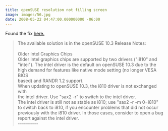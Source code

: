 ```yaml
---
title: openSUSE resolution not filling screen
image: images/56.jpg
date: 2008-05-22 04:47:00.000000000 -06:00
---
```

Found the fix <a href="http://linux.derkeiler.com/Mailing-Lists/SuSE/2008-02/msg03076.html">here.</a><br /><blockquote> The available solution is in the openSUSE 10.3 Release Notes:<br /><br />Older Intel Graphics Chips<br />Older Intel graphics chips are supported by two drivers ("i810" and<br />"intel"). The intel driver is the default on openSUSE 10.3 due to the<br />high demand for features like native mode setting (no longer VESA BIOS<br />based) and RANDR 1.2 support.<br />When updating to openSUSE 10.3, the i810 driver is not exchanged with<br />the intel driver. Use "sax2 -r" to switch to the intel driver.<br />The intel driver is still not as stable as i810; use "sax2 -r -m 0=i810"<br />to switch back to i810, if you encounter problems that did not occur<br />previously with the i810 driver. In those cases, consider to open a bug<br />report against the intel driver.<br />----------</blockquote>
